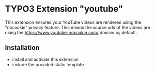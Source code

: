 # TYPO3 Extension "youtube"

This extension ensures your YouTube videos are rendered using the "nocookie" privacy feature.
This means the source urls of the videos are using the https://www.youtube-nocookie.com/ domain by default.

## Installation

- install and activate this extension
- include the provided static template
